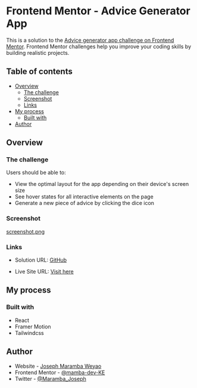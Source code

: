 # Frontend Mentor - Advice Generator App

This is a solution to the [Advice generator app challenge on Frontend Mentor](https://www.frontendmentor.io/challenges/advice-generator-app-QdUG-13db). Frontend Mentor challenges help you improve your coding skills by building realistic projects.

## Table of contents

- [Overview](#overview)
  - [The challenge](#the-challenge)
  - [Screenshot](#screenshot)
  - [Links](#links)
- [My process](#my-process)
  - [Built with](#built-with)
- [Author](#author)

## Overview

### The challenge

Users should be able to:

- View the optimal layout for the app depending on their device's screen size
- See hover states for all interactive elements on the page
- Generate a new piece of advice by clicking the dice icon

### Screenshot

[screenshot.png](https://postimg.cc/1V3nPb75)

### Links

- Solution URL: [GitHub](https://github.com/mamba-dev-KE/advice-generator)

- Live Site URL: [Visit here](https://silver-hamster-fb1867.netlify.app/)

## My process

### Built with

- React
- Framer Motion
- Tailwindcss

## Author

- Website - [Joseph Maramba Weyao](https://josephmaramba.netlify.app)
- Frontend Mentor - [@mamba-dev-KE](https://www.frontendmentor.io/profile/mamba-dev-KE)
- Twitter - [@Maramba_Joseph](https://twitter.com/Maramba_Joseph)
